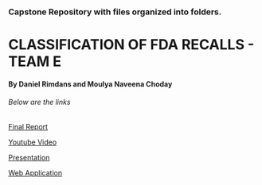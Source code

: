 ### Capstone Repository with files organized into folders.

# CLASSIFICATION OF FDA RECALLS - TEAM E
#### By Daniel Rimdans and Moulya Naveena Choday 

###### Below are the links

[Final Report](https://github.com/NaveenaChodayy/TEAM_E_Data606/tree/main/Report)

[Youtube Video](https://www.youtube.com/watch?v=5kZn5iI_B6A)

[Presentation](https://github.com/NaveenaChodayy/TEAM_E_Data606/blob/main/PPT/Capstone%20Presentation%20(1).pdf)

[Web Application](https://naveenachodayy-team-e-data606-streamlitproject-1kygzy.streamlitapp.com/)
